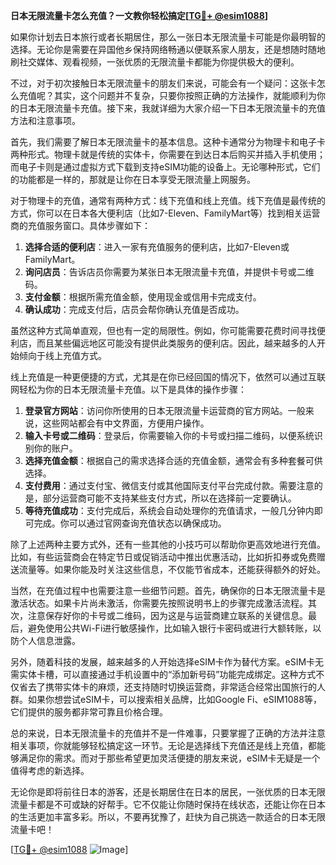 **日本无限流量卡怎么充值？一文教你轻松搞定[[TG💪+ @esim1088](https://t.me/s/esim1088)]**

如果你计划去日本旅行或者长期居住，那么一张日本无限流量卡可能是你最明智的选择。无论你是需要在异国他乡保持网络畅通以便联系家人朋友，还是想随时随地刷社交媒体、观看视频，一张优质的无限流量卡都能为你提供极大的便利。

不过，对于初次接触日本无限流量卡的朋友们来说，可能会有一个疑问：这张卡怎么充值呢？其实，这个问题并不复杂，只要你按照正确的方法操作，就能顺利为你的日本无限流量卡充值。接下来，我就详细为大家介绍一下日本无限流量卡的充值方法和注意事项。

首先，我们需要了解日本无限流量卡的基本信息。这种卡通常分为物理卡和电子卡两种形式。物理卡就是传统的实体卡，你需要在到达日本后购买并插入手机使用；而电子卡则是通过虚拟方式下载到支持eSIM功能的设备上。无论哪种形式，它们的功能都是一样的，那就是让你在日本享受无限流量上网服务。

对于物理卡的充值，通常有两种方式：线下充值和线上充值。线下充值是最传统的方式，你可以在日本各大便利店（比如7-Eleven、FamilyMart等）找到相关运营商的充值服务窗口。具体步骤如下：

1. **选择合适的便利店**：进入一家有充值服务的便利店，比如7-Eleven或FamilyMart。
2. **询问店员**：告诉店员你需要为某张日本无限流量卡充值，并提供卡号或二维码。
3. **支付金额**：根据所需充值金额，使用现金或信用卡完成支付。
4. **确认成功**：完成支付后，店员会帮你确认充值是否成功。

虽然这种方式简单直观，但也有一定的局限性。例如，你可能需要花费时间寻找便利店，而且某些偏远地区可能没有提供此类服务的便利店。因此，越来越多的人开始倾向于线上充值方式。

线上充值是一种更便捷的方式，尤其是在你已经回国的情况下，依然可以通过互联网轻松为你的日本无限流量卡充值。以下是具体的操作步骤：

1. **登录官方网站**：访问你所使用的日本无限流量卡运营商的官方网站。一般来说，这些网站都会有中文界面，方便用户操作。
2. **输入卡号或二维码**：登录后，你需要输入你的卡号或扫描二维码，以便系统识别你的账户。
3. **选择充值金额**：根据自己的需求选择合适的充值金额，通常会有多种套餐可供选择。
4. **支付费用**：通过支付宝、微信支付或其他国际支付平台完成付款。需要注意的是，部分运营商可能不支持某些支付方式，所以在选择前一定要确认。
5. **等待充值成功**：支付完成后，系统会自动处理你的充值请求，一般几分钟内即可完成。你可以通过官网查询充值状态以确保成功。

除了上述两种主要方式外，还有一些其他的小技巧可以帮助你更高效地进行充值。比如，有些运营商会在特定节日或促销活动中推出优惠活动，比如折扣券或免费赠送流量等。如果你能及时关注这些信息，不仅能节省成本，还能获得额外的好处。

当然，在充值过程中也需要注意一些细节问题。首先，确保你的日本无限流量卡是激活状态。如果卡片尚未激活，你需要先按照说明书上的步骤完成激活流程。其次，注意保存好你的卡号或二维码，因为这是与运营商建立联系的关键信息。最后，避免使用公共Wi-Fi进行敏感操作，比如输入银行卡密码或进行大额转账，以防个人信息泄露。

另外，随着科技的发展，越来越多的人开始选择eSIM卡作为替代方案。eSIM卡无需实体卡槽，可以直接通过手机设置中的“添加新号码”功能完成绑定。这种方式不仅省去了携带实体卡的麻烦，还支持随时切换运营商，非常适合经常出国旅行的人群。如果你想尝试eSIM卡，可以搜索相关品牌，比如Google Fi、eSIM1088等，它们提供的服务都非常可靠且价格合理。

总的来说，日本无限流量卡的充值并不是一件难事，只要掌握了正确的方法并注意相关事项，你就能够轻松搞定这一环节。无论是选择线下充值还是线上充值，都能够满足你的需求。而对于那些希望更加灵活便捷的朋友来说，eSIM卡无疑是一个值得考虑的新选择。

无论你是即将前往日本的游客，还是长期居住在日本的居民，一张优质的日本无限流量卡都是不可或缺的好帮手。它不仅能让你随时保持在线状态，还能让你在日本的生活更加丰富多彩。所以，不要再犹豫了，赶快为自己挑选一款适合的日本无限流量卡吧！

[[TG💪+ @esim1088](https://t.me/s/esim1088) ![Image](https://i.postimg.cc/4NQfJmqS/Snipaste-2025-05-13-00-14-12.png)]